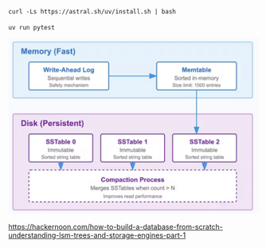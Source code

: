 
```
curl -Ls https://astral.sh/uv/install.sh | bash

uv run pytest
```


![lsm](./lsm.png)

https://hackernoon.com/how-to-build-a-database-from-scratch-understanding-lsm-trees-and-storage-engines-part-1
